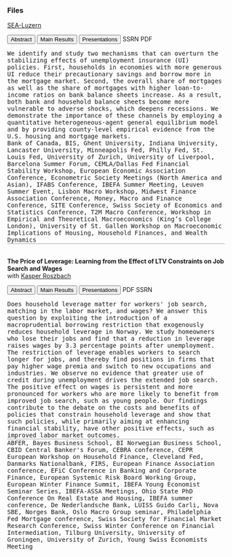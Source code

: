 ### Files 
<u>[SEA-Luzern](https://gkabas.netlify.app/files/ETS.pdf)</u> <br>

<button id="main-results-fig6" onclick="abs6()">Abstract</button> <button id="main-results-res6" onclick="showPDFWithSlides6()">Main Results</button> <button id="main-results-pres6" onclick="pres6()">Presentations</button> <buttonSSRN onclick="ssrn6()">SSRN</buttonSSRN>
<buttonPDF onclick="pdf6()">PDF</buttonPDF>

<div id="abs6"><TT>
We identify and study two mechanisms that can overturn the stabilizing effects of unemployment insurance (UI) policies. First, households in economies with more generous UI reduce their precautionary savings and borrow more in the mortgage market. Second, the overall share of mortgages as well as the share of mortgages with higher loan-to-income ratios on bank balance sheets increase. As a result, both bank and household balance sheets become more vulnerable to adverse shocks, which deepens recessions. We demonstrate the importance of these channels by employing a quantitative heterogeneous-agent general equilibrium model and by providing county-level empirical evidence from the U.S. housing and mortgage markets.</TT>
</div>

<div id="pres6"><TT>
Bank of Canada, BIS, Ghent University, Indiana University, Lancaster University, Minneapolis Fed, Philly Fed, St. Louis Fed, University of Zurich, University of Liverpool, Barcelona Summer Forum, CEMLA/Dallas Fed Financial Stability Workshop, European Economic Association Conference, Econometric Society Meetings (North America and Asian), IFABS Conference, IBEFA Summer Meeting, Leuven Summer Event, Lisbon Macro Workshop, Midwest Finance Association Conference, Money, Macro and Finance Conference, SITE Conference, Swiss Society of Economics and Statistics Conference, T2M Macro Conference, Workshop in Empirical and Theoretical Macroeconomics (King’s College London), University of St. Gallen Workshop on Macroeconomic Implications of Housing, Household Finances, and Wealth Dynamics</TT>
</div>


<div id="pdf6" style="max-width: 1000px; height:auto; border:1px solid #ccc;"></div>
<script type="module">
  import * as pdfjsLib from '/js/pdfjs/pdf.mjs';
  pdfjsLib.GlobalWorkerOptions.workerSrc = '/js/pdfjs/pdf.worker.mjs';
</script>

<div id="pdf-navigation6" style="text-align:center; display:none; margin-top:10px;">
  <button onclick="prevSlide()">❮ Previous</button>
  <button onclick="nextSlide()">Next ❯</button>
</div>
<br>

**The Price of Leverage: Learning from the Effect of LTV Constraints on Job Search and Wages**<br>
with <u>[Kasper Roszbach](https://sites.google.com/view/kasperroszbach)</u> 

<button id="main-results-fig7" onclick="abs7()">Abstract</button> <button id="main-results-res7" onclick="showPDF7()">Main Results</button> <button id="main-results-pres7" onclick="pres7()">Presentations</button> <buttonPDF onclick="pdf7()">PDF</buttonPDF> <buttonSSRN onclick="ssrn7()">SSRN</buttonSSRN> 

<div id="abs7"><TT>
Does household leverage matter for workers' job search, matching in the labor market, and wages? We answer this question by exploiting the introduction of a macroprudential borrowing restriction that exogenously reduces household leverage in Norway. We study homeowners who lose their jobs and find that a reduction in leverage raises wages by 3.3 percentage points after unemployment. The restriction of leverage enables workers to search longer for jobs, and thereby find positions in firms that pay higher wage premia and switch to new occupations and industries. We observe no evidence that greater use of credit during unemployment drives the extended job search. The positive effect on wages is persistent and more pronounced for workers who are more likely to benefit from improved job search, such as young people. Our findings contribute to the debate on the costs and benefits of policies that constrain household leverage and show that such policies, while primarily aiming at enhancing financial stability, have other positive effects, such as improved labor market outcomes.</TT>
</div>

<div id="pdf7" style="width:80%; height:auto; border:1px solid #ccc;"></div>
<script type="module">
  import * as pdfjsLib from '/js/pdfjs/pdf.mjs';
  pdfjsLib.GlobalWorkerOptions.workerSrc = '/js/pdfjs/pdf.worker.mjs';
</script>

<div id="pdf-navigation" style="text-align:center; display:none; margin-top:10px;">
  <button onclick="prevSlide()">❮ Previous</button>
  <button onclick="nextSlide()">Next ❯</button>
</div>

<div id="pres7"><TT>
ABFER, Bayes Business School, BI Norwegian Business School, CBID Central Banker's Forum, CEBRA conference, CEPR European Workshop on Household Finance, Cleveland Fed, Danmarks Nationalbank, FIRS, European Finance Association conference, EFiC Conference in Banking and Corporate Finance, European Systemic Risk Board Working Group, European Winter Finance Summit, IBEFA Young Economist Seminar Series, IBEFA-ASSA Meetings, Ohio State PhD Conference On Real Estate and Housing, IBEFA summer conference, De Nederlandsche Bank, LUISS Guido Carli, Nova SBE, Norges Bank, Oslo Macro Group seminar, Philadelphia Fed Mortgage conference, Swiss Society for Financial Market Research Conference, Swiss Winter Conference on Financial Intermediation, Tilburg University, University of Groningen, University of Zurich, Young Swiss Economists Meeting</TT>
</div>





